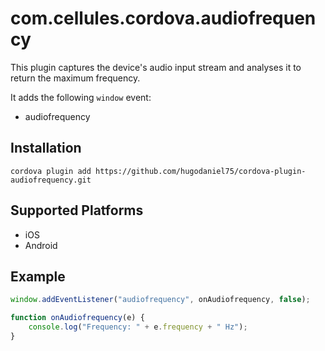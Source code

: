# com.cellules.cordova.audiofrequency

This plugin captures the device's audio input stream and analyses it to return the maximum frequency.

It adds the following `window` event:

* audiofrequency

## Installation

```
cordova plugin add https://github.com/hugodaniel75/cordova-plugin-audiofrequency.git
```

## Supported Platforms

* iOS
* Android

## Example

```javascript
window.addEventListener("audiofrequency", onAudiofrequency, false);

function onAudiofrequency(e) {
    console.log("Frequency: " + e.frequency + " Hz");
}
```
